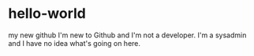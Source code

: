 # hello-world
my new github
I'm new to Github and I'm not  a developer. I'm a sysadmin and I have no idea what's going on here.
